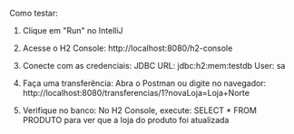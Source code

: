 Como testar:

1. Clique em "Run" no IntelliJ

2. Acesse o H2 Console: http://localhost:8080/h2-console

3. Conecte com as credenciais:
               JDBC URL: jdbc:h2:mem:testdb
               User: sa

4. Faça uma transferência:
    Abra o Postman ou digite no navegador: http://localhost:8080/transferencias/1?novaLoja=Loja+Norte

5. Verifique no banco:
    No H2 Console, execute: SELECT * FROM PRODUTO para ver que a loja do produto foi atualizada
